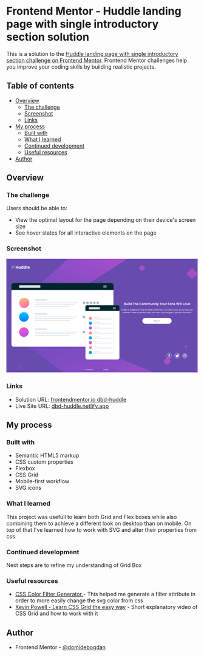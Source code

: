 # Frontend Mentor - Huddle landing page with single introductory section solution

This is a solution to the [Huddle landing page with single introductory section challenge on Frontend Mentor](https://www.frontendmentor.io/challenges/huddle-landing-page-with-a-single-introductory-section-B_2Wvxgi0). Frontend Mentor challenges help you improve your coding skills by building realistic projects. 

## Table of contents

- [Overview](#overview)
  - [The challenge](#the-challenge)
  - [Screenshot](#screenshot)
  - [Links](#links)
- [My process](#my-process)
  - [Built with](#built-with)
  - [What I learned](#what-i-learned)
  - [Continued development](#continued-development)
  - [Useful resources](#useful-resources)
- [Author](#author)


## Overview

### The challenge

Users should be able to:

- View the optimal layout for the page depending on their device's screen size
- See hover states for all interactive elements on the page

### Screenshot

![](./screenshot.png)

### Links

- Solution URL: [frontendmentor.io dbd-huddle](https://your-solution-url.com)
- Live Site URL: [dbd-huddle.netlify.app](https://dbd-huddle.netlify.app)

## My process

### Built with

- Semantic HTML5 markup
- CSS custom properties
- Flexbox
- CSS Grid
- Mobile-first workflow
- SVG icons

### What I learned

This project was usefull to learn both Grid and Flex boxes while also combining them to achieve a different look on desktop than on mobile. On top of that I've learned how to work with SVG and alter their properties from css

### Continued development

Next steps are to refine my understanding of Grid Box
### Useful resources

- [CSS Color Filter Generator ](https://angel-rs.github.io/css-color-filter-generator/) - This helped me generate a filter attribute in order to more easily change the svg color from css
- [Kevin Powell - Learn CSS Grid the easy way](https://www.youtube.com/watch?v=rg7Fvvl3taU) - Short explanatory video of CSS Grid and how to work with it

## Author

- Frontend Mentor - [@domidebogdan](https://www.frontendmentor.io/profile/domidebogdan)
